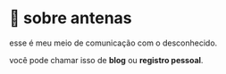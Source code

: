 # 📡 sobre antenas

esse é meu meio de comunicação com o desconhecido.

você pode chamar isso de
<strong title="aka. binary log" >blog</strong>
ou
<strong title="web arquivo da minha mente." >registro pessoal</strong>.
